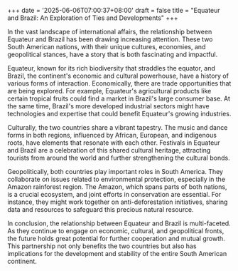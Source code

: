 +++
date = '2025-06-06T07:00:37+08:00'
draft = false
title = "Equateur and Brazil: An Exploration of Ties and Developments"
+++

In the vast landscape of international affairs, the relationship between Equateur and Brazil has been drawing increasing attention. These two South American nations, with their unique cultures, economies, and geopolitical stances, have a story that is both fascinating and impactful.

Equateur, known for its rich biodiversity that straddles the equator, and Brazil, the continent's economic and cultural powerhouse, have a history of various forms of interaction. Economically, there are trade opportunities that are being explored. For example, Equateur's agricultural products like certain tropical fruits could find a market in Brazil's large consumer base. At the same time, Brazil's more developed industrial sectors might have technologies and expertise that could benefit Equateur's growing industries.

Culturally, the two countries share a vibrant tapestry. The music and dance forms in both regions, influenced by African, European, and indigenous roots, have elements that resonate with each other. Festivals in Equateur and Brazil are a celebration of this shared cultural heritage, attracting tourists from around the world and further strengthening the cultural bonds.

Geopolitically, both countries play important roles in South America. They collaborate on issues related to environmental protection, especially in the Amazon rainforest region. The Amazon, which spans parts of both nations, is a crucial ecosystem, and joint efforts in conservation are essential. For instance, they might work together on anti-deforestation initiatives, sharing data and resources to safeguard this precious natural resource.

In conclusion, the relationship between Equateur and Brazil is multi-faceted. As they continue to engage on economic, cultural, and geopolitical fronts, the future holds great potential for further cooperation and mutual growth. This partnership not only benefits the two countries but also has implications for the development and stability of the entire South American continent.